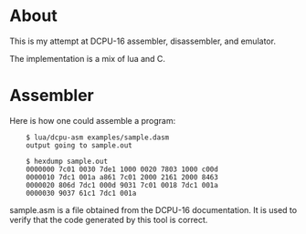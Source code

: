# About

This is my attempt at DCPU-16 assembler, disassembler, and emulator.

The implementation is a mix of lua and C.

# Assembler

Here is how one could assemble a program:

        $ lua/dcpu-asm examples/sample.dasm
        output going to sample.out

        $ hexdump sample.out
        0000000 7c01 0030 7de1 1000 0020 7803 1000 c00d
        0000010 7dc1 001a a861 7c01 2000 2161 2000 8463
        0000020 806d 7dc1 000d 9031 7c01 0018 7dc1 001a
        0000030 9037 61c1 7dc1 001a                    

sample.asm is a file obtained from the DCPU-16 documentation.  It is used to 
verify that the code generated by this tool is correct.
